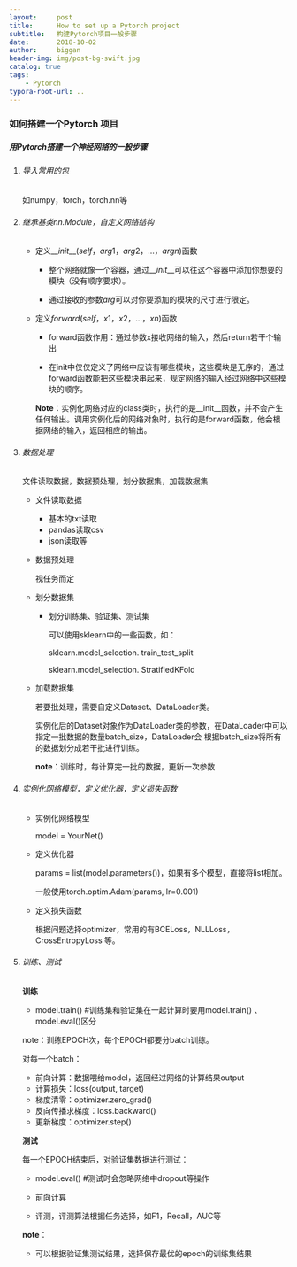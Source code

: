 ```yaml
---
layout:     post
title:      How to set up a Pytorch project
subtitle:   构建Pytorch项目一般步骤 
date:       2018-10-02
author:     biggan
header-img: img/post-bg-swift.jpg
catalog: true
tags:
    - Pytorch
typora-root-url: ..
---
```

### 如何搭建一个Pytorch 项目

##### 用Pytorch搭建一个神经网络的一般步骤

1. ###### 导入常用的包

   如numpy，torch，torch.nn等

2. ###### 继承基类nn.Module，自定义网络结构

   - 定义$\_\_init\_\_(self，arg1，arg2，...，argn)$函数

     - 整个网络就像一个容器，通过$\_\_init\_\_$可以往这个容器中添加你想要的模块（没有顺序要求）。

     - 通过接收的参数$arg$可以对你要添加的模块的尺寸进行限定。

   - 定义$forward(self，x1，x2，...，xn)$函数

     - forward函数作用：通过参数x接收网络的输入，然后return若干个输出

     - 在init中仅仅定义了网络中应该有哪些模块，这些模块是无序的，通过forward函数能把这些模块串起来，规定网络的输入经过网络中这些模块的顺序。

     **Note**：实例化网络对应的class类时，执行的是\_\_init\_\_函数，并不会产生任何输出。调用实例化后的网络对象时，执行的是forward函数，他会根据网络的输入，返回相应的输出。

3. ###### 数据处理

   文件读取数据，数据预处理，划分数据集，加载数据集

   - 文件读取数据

     - 基本的txt读取
     - pandas读取csv
     - json读取等

   - 数据预处理

     视任务而定

   - 划分数据集

     - 划分训练集、验证集、测试集

       可以使用sklearn中的一些函数，如：

       sklearn.model_selection. train_test_split

       sklearn.model_selection. StratifiedKFold

   - 加载数据集

     若要批处理，需要自定义Dataset、DataLoader类。

     实例化后的Dataset对象作为DataLoader类的参数，在DataLoader中可以指定一批数据的数量batch_size，DataLoader会 根据batch_size将所有的数据划分成若干批进行训练。

     **note**：训练时，每计算完一批的数据，更新一次参数

4. ###### 实例化网络模型，定义优化器，定义损失函数

   - 实例化网络模型

     model = YourNet()

   - 定义优化器

     params = list(model.parameters())，如果有多个模型，直接将list相加。

     一般使用torch.optim.Adam(params, lr=0.001)

   - 定义损失函数

     根据问题选择optimizer，常用的有BCELoss，NLLLoss，CrossEntropyLoss 等。

5. ###### 训练、测试

   **训练**

   - model.train()	#训练集和验证集在一起计算时要用model.train()	、model.eval()区分

   note：训练EPOCH次，每个EPOCH都要分batch训练。

   对每一个batch：

   - 前向计算：数据喂给model，返回经过网络的计算结果output
   - 计算损失：loss(output,  target)
   - 梯度清零：optimizer.zero_grad()
   - 反向传播求梯度：loss.backward()
   - 更新梯度：optimizer.step()

   **测试**

   每一个EPOCH结束后，对验证集数据进行测试：

   - model.eval()	#测试时会忽略网络中dropout等操作

   - 前向计算
   - 评测，评测算法根据任务选择，如F1，Recall，AUC等

   **note**：

   - 可以根据验证集测试结果，选择保存最优的epoch的训练集结果